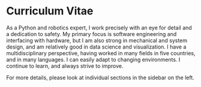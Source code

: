 # Curriculum Vitae
As a Python and robotics expert, I work precisely with an eye for detail and a dedication to safety.
My primary focus is software engineering and interfacing with hardware,
but I am also strong in mechanical and system design,
and am relatively good in data science and visualization.
I have a multidisciplinary perspective, having worked in many fields in five countries, and in many languages.
I can easily adapt to changing environments.
I continue to learn, and always strive to improve. 

For more details, please look at individual sections in the sidebar on the left.